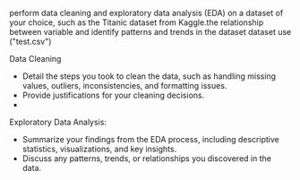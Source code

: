 perform data cleaning and exploratory data analysis (EDA) on a dataset of your choice, such as the Titanic dataset from Kaggle.the relationship between variable and identify patterns and trends in the dataset
dataset use ("test.csv")

Data Cleaning
 * Detail the steps you took to clean the data, such as handling missing values, outliers, inconsistencies, and formatting issues.
 * Provide justifications for your cleaning decisions.
 * 
Exploratory Data Analysis:
 * Summarize your findings from the EDA process, including descriptive statistics, visualizations, and key insights.
 * Discuss any patterns, trends, or relationships you discovered in the data.

